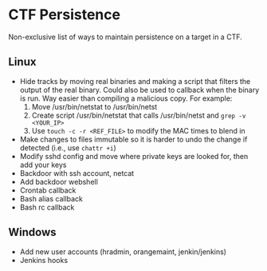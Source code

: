 # CTF Persistence

Non-exclusive list of ways to maintain persistence on a target in a CTF.

## Linux

- Hide tracks by moving real binaries and making a script that filters the output of the real binary. Could also be used to callback when the binary is run. Way easier than compiling a malicious copy. For example:
	1) Move /usr/bin/netstat to /usr/bin/netst
	2) Create script /usr/bin/netstat that calls /usr/bin/netst and `grep -v <YOUR_IP>`
	3) Use `touch -c -r <REF_FILE>` to modify the MAC times to blend in
- Make changes to files immutable so it is harder to undo the change if detected (i.e., use `chattr +i`)
- Modify sshd config and move where private keys are looked for, then add your keys
- Backdoor with ssh account, netcat
- Add backdoor webshell
- Crontab callback
- Bash alias callback
- Bash rc callback

## Windows

- Add new user accounts (hradmin, orangemaint, jenkin/jenkins)
- Jenkins hooks
